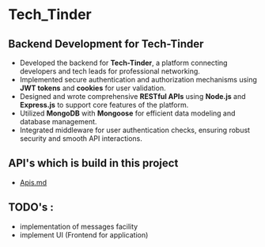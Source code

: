 # Tech_Tinder 


## Backend Development for Tech-Tinder 
- Developed the backend for **Tech-Tinder**, a platform connecting developers and tech leads for professional networking.  
- Implemented secure authentication and authorization mechanisms using **JWT tokens** and **cookies** for user validation.  
- Designed and wrote comprehensive **RESTful APIs** using **Node.js** and **Express.js** to support core features of the platform.  
- Utilized **MongoDB** with **Mongoose** for efficient data modeling and database management.  
- Integrated middleware for user authentication checks, ensuring robust security and smooth API interactions.

## API's which is build in this project
- [Apis.md](https://github.com/pratham07m/Tech_Tinder/blob/95aee11826b6a3c432e149363507e54c41ca680a/Apis.md)

  
## TODO's : 
- implementation of messages facility
- implement UI (Frontend for application)
  
